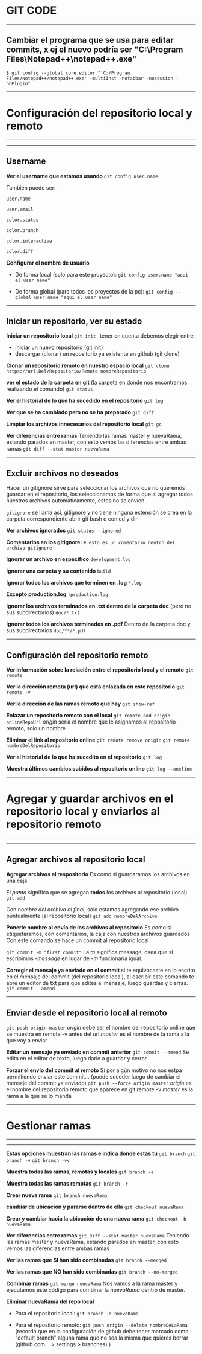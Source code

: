 # GIT CODE
---

## Cambiar el programa que se usa para editar commits, x ej el nuevo podría ser "C:\Program Files\Notepad++\notepad++.exe"
`$ git config --global core.editor "'C:/Program Files/Notepad++/notepad++.exe' -multiInst -notabbar -nosession -noPlugin"`

---

# Configuración del repositorio local y remoto
---
---

## Username

**Ver el username que estamos usando**
`git config user.name`

También puede ser: 

`user.name`

`user.email`

`color.status`

`color.branch`

`color.interactive`

`color.diff`


**Configurar el nombre de usuario**

* De forma local (solo para este proyecto):
`git config user.name "aqui el user name"`

* De forma global (para todos los proyectos de la pc):
`git config --global user.name "aqui el user name"`

---

## Iniciar un repositorio, ver su estado

**Iniciar un repositorio local**
`git init `
tener en cuenta debemos elegir entre:
* iniciar un nuevo repositorio (git init)
* descargar (clonar) un repositorio ya existente en github (git clone)  

**Clonar un repositorio remoto en nuestro espacio local**
`git clone https://url.Del/Repositorio/Remoto nombreRepositorio`

**ver el estado de la carpeta en git**
(la carpeta en donde nos encontramos realizando el comando)
`git status`

**Ver el historial de lo que ha sucedido en el repositorio**
`git log`

**Ver que se ha cambiado pero no se ha preparado**
`git diff`

**Limpiar los archivos innecesarios del repositorio local**
`git gc`

**Ver diferencias entre ramas**
Teniendo las ramas master y nuevaRama, 
estando parados en master, 
con esto vemos las diferencias entre ambas ramas
`git diff --stat master nuevaRama`

---

## Excluir archivos no deseados
Hacer un gitignore sirve para seleccionar los archivos que no queremos guardar en el repositorio, los seleccionamos de forma que al agregar todos nuestros archivos automáticamente, estos no se envíen. 

`gitignore`
se llama así, gitignore y no tiene ninguna extensión
se crea en la carpeta correspondiente abrir git bash o con cd y dir

**Ver archivos ignorados**
`git status --ignored`

**Comentarios en los gitignore:**
`# esto es un comentario dentro del archivo gitignore`

**Ignorar un archivo en específico**
`development.log`

**Ignorar una carpeta y su contenido**
`build`

**Ignorar todos los archivos que terminen en .log**
`*.log`

**Excepto production.log**
`!production.log`

**Ignorar los archivos terminados en .txt dentro de la carpeta doc**
(pero no sus subdirectorios)
`doc/*.txt`

**Ignorar todos los archivos terminados en .pdf** 
Dentro de la carpeta doc y sus subdirectorios
`doc/**/*.pdf`

---

## Configuración del repositorio remoto

**Ver información sobre la relación entre el repositorio local y el remoto**
`git remote`

**Ver la dirección remota (url) que está enlazada en este repositorio**
`git remote -v`

**Ver la dirección de las ramas remoto que hay**
`git show-ref`

**Enlazar un repositorio remoto con el local**
`git remote add origin onlineRepoUrl`
*origin* sería el nombre que le asignamos al repositorio remoto, solo un nombre

**Eliminar el link al repositorio online**
`git remote remove origin`
`git remote nombreDelRepositorio`

**Ver el historial de lo que ha sucedito en el repositorio**
`git log`

**Muestra últimos cambios subidos al repositorio online**
`git log --oneline`

---

# Agregar y guardar archivos en el repositorio local y enviarlos al repositorio remoto
---
---

## Agregar archivos al repositorio local

**Agregar archivos al respositorio**
Es como si guardaramos los archivos en una caja

El *punto* significa que se agregan **todos** los archivos al repositorio (local)
`git add .` 

Con *nombre del archivo al final*, solo estamos agregando ese archivo puntualmente (al repositorio local)
`git add nombreDelArchivo`


**Ponerle nombre al envío de los archivos al repositorio**
Es como si etiquetaramos, con comentarios, la caja con nuestros archivos guardados
Con este comando se hace un commit al repositorio local

`git commit -m "first commit"`
La *m* significa message, osea que si escribimos *-message* en lugar de *-m* funcionaría igual. 

**Corregir el mensaje ya enviado en el commit**
si te equivocaste en lo escrito en el mensaje del commit (del repositorio local), al escribir este comando te abre un editor de txt para que edites el mensaje, luego guardas y cierras.
`git commit --amend`

---

## Enviar desde el repositorio local al remoto
`git push origin master` 
*origin* debe ser el nombre del repositorio online que se muestra en remote -v antes del url 
*master* es el nombre de la rama a la que voy a enviar

**Editar un mensaje ya enviado en commit anterior**
`git commit --amend`
Se edita en el editor de texto, luego darle a guardar y cerrar

**Forzar el envío del commit al remoto**
Si por algún motivo no nos estpa permitiendo enviar este commit... 
(puede suceder luego de cambiar el mensaje del commit ya enviado)
`git push --force origin master`
*origin* es el nombre del repositorio remoto que aparece en git remote -v
*master* es la rama a la que se lo manda

---

# Gestionar ramas
---
---

**Éstas opciones muestran las ramas e indica donde estás tu**
`git branch` 
`git branch -v`
`git branch -vv`

**Muestra todas las ramas, remotas y locales**
`git branch -a`

**Muestra todas las ramas remotas**
`git branch -r`

**Crear nueva rama**
`git branch nuevaRama`

**cambiar de ubicación y pararse dentro de ella**
`git checkout nuevaRama`

**Crear y cambiar hacia la ubicación de una nueva rama**
`git checkout -b nuevaRama`

**Ver diferencias entre ramas**
`git diff --stat master nuevaRama`
Teniendo las ramas master y nuevaRama, estando parados en master, con esto vemos las diferencias entre ambas ramas

**Ver las ramas que SI han sido combinadas**
`git branch --merged`

**Ver las ramas que NO han sido combinadas**
`git branch --no-merged`

**Combinar ramas**
`git merge nuevaRama`
Nos vamos a la rama master y ejecutamos este código para combinar la *nuevaRama* dentro de master.

**Eliminar nuevaRama del repo local**
* Para el repositorio local:
`git branch -d nuevaRama`

* Para el repositorio remoto:
`git push origin --delete nombreDeLaRama`
(recordá que en la configuración de github debe tener marcado como "default branch" alguna rama que no sea la misma que quieres borrar (github.com... > settings > branches) )